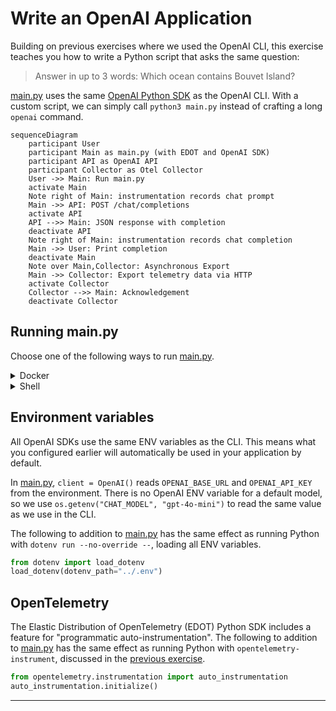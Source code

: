 # Write an OpenAI Application

Building on previous exercises where we used the OpenAI CLI, this exercise
teaches you how to write a Python script that asks the same question:
> Answer in up to 3 words: Which ocean contains Bouvet Island?

[main.py](main.py) uses the same [OpenAI Python SDK][openai-python] as the
OpenAI CLI. With a custom script, we can simply call `python3 main.py` instead
of crafting a long `openai` command.

```mermaid
sequenceDiagram
    participant User
    participant Main as main.py (with EDOT and OpenAI SDK)
    participant API as OpenAI API
    participant Collector as Otel Collector
    User ->> Main: Run main.py
    activate Main
    Note right of Main: instrumentation records chat prompt
    Main ->> API: POST /chat/completions
    activate API
    API -->> Main: JSON response with completion
    deactivate API
    Note right of Main: instrumentation records chat completion
    Main ->> User: Print completion
    deactivate Main
    Note over Main,Collector: Asynchronous Export
    Main ->> Collector: Export telemetry data via HTTP
    activate Collector
    Collector -->> Main: Acknowledgement
    deactivate Collector
```

## Running main.py

Choose one of the following ways to run [main.py](main.py).

<details>
<summary>Docker</summary>

```bash
docker compose run --build --rm main
# or to opt-out of OpenTelemetry
docker compose run --env OTEL_SDK_DISABLED=true --build --rm main
```

</details>

<details>
<summary>Shell</summary>

First, install the same packages as the [previous exercise][prev], except in
this case we don't need the `dotenv` CLI, since we are using it as a library.
```bash
pip install -r requirements.txt
```

Then, run `edot-bootstrap` if you haven't, yet.
```bash
edot-bootstrap --action=install
```

Now, run [main.py](main.py) with or without OpenTelemetry.
```bash
python3 main.py
# or to opt-out of OpenTelemetry
OTEL_SDK_DISABLED=true python3 main.py
```

</details>

## Environment variables

All OpenAI SDKs use the same ENV variables as the CLI. This means what you
configured earlier will automatically be used in your application by default.

In [main.py](main.py), `client = OpenAI()` reads `OPENAI_BASE_URL` and
`OPENAI_API_KEY` from the environment. There is no OpenAI ENV variable for a
default model, so we use `os.getenv("CHAT_MODEL", "gpt-4o-mini")` to read the
same value as we use in the CLI.

The following to addition to [main.py](main.py) has the same effect as running
Python with `dotenv run --no-override --`, loading all ENV variables.

```python
from dotenv import load_dotenv
load_dotenv(dotenv_path="../.env")
```

## OpenTelemetry

The Elastic Distribution of OpenTelemetry (EDOT) Python SDK includes a feature
for "programmatic auto-instrumentation". The following to addition to
[main.py](main.py) has the same effect as running Python with
`opentelemetry-instrument`, discussed in the [previous exercise][prev].

```python
from opentelemetry.instrumentation import auto_instrumentation
auto_instrumentation.initialize()
```

---
[openai-python]: https://github.com/openai/openai-python
[prev]: ../03-opentelemetry
[dotenv]: https://pypi.org/project/python-dotenv/
